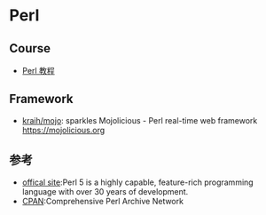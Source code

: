 # Perl


## Course

* [Perl 教程](http://www.runoob.com/perl/perl-tutorial.html)

## Framework

* [kraih/mojo](https://github.com/kraih/mojo): sparkles Mojolicious - Perl real-time web framework https://mojolicious.org

## 参考

* [offical site](http://www.perl.org/):Perl 5 is a highly capable, feature-rich programming language with over 30 years of development.
* [CPAN](https://www.cpan.org/):Comprehensive Perl Archive Network
